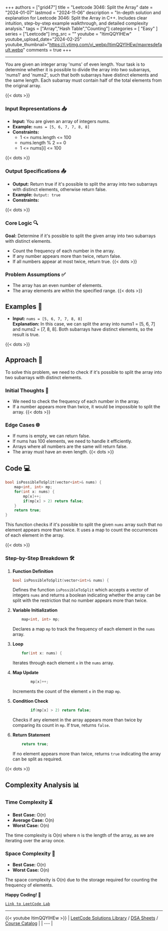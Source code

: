 
+++
authors = ["grid47"]
title = "Leetcode 3046: Split the Array"
date = "2024-01-07"
lastmod = "2024-11-06"
description = "In-depth solution and explanation for Leetcode 3046: Split the Array in C++. Includes clear intuition, step-by-step example walkthrough, and detailed complexity analysis."
tags = ["Array","Hash Table","Counting"]
categories = [
    "Easy"
]
series = ["Leetcode"]
img_src = ""
youtube = "ItimQQYIHEw"
youtube_upload_date="2024-02-25"
youtube_thumbnail="https://i.ytimg.com/vi_webp/ItimQQYIHEw/maxresdefault.webp"
comments = true
+++



---
You are given an integer array 'nums' of even length. Your task is to determine whether it is possible to divide the array into two subarrays, 'nums1' and 'nums2', such that both subarrays have distinct elements and the same length. Each subarray must contain half of the total elements from the original array.
<!--more-->
{{< dots >}}
### Input Representations 📥
- **Input:** You are given an array of integers nums.
- **Example:** `nums = [5, 6, 7, 7, 8, 8]`
- **Constraints:**
	- 1 <= nums.length <= 100
	- nums.length % 2 == 0
	- 1 <= nums[i] <= 100

{{< dots >}}
### Output Specifications 📤
- **Output:** Return true if it's possible to split the array into two subarrays with distinct elements, otherwise return false.
- **Example:** `Output: true`
- **Constraints:**

{{< dots >}}
### Core Logic 🔍
**Goal:** Determine if it's possible to split the given array into two subarrays with distinct elements.

- Count the frequency of each number in the array.
- If any number appears more than twice, return false.
- If all numbers appear at most twice, return true.
{{< dots >}}
### Problem Assumptions ✅
- The array has an even number of elements.
- The array elements are within the specified range.
{{< dots >}}
## Examples 🧩
- **Input:** `nums = [5, 6, 7, 7, 8, 8]`  \
  **Explanation:** In this case, we can split the array into nums1 = [5, 6, 7] and nums2 = [7, 8, 8]. Both subarrays have distinct elements, so the result is true.

{{< dots >}}
## Approach 🚀
To solve this problem, we need to check if it's possible to split the array into two subarrays with distinct elements.

### Initial Thoughts 💭
- We need to check the frequency of each number in the array.
- If a number appears more than twice, it would be impossible to split the array.
{{< dots >}}
### Edge Cases 🌐
- If nums is empty, we can return false.
- If nums has 100 elements, we need to handle it efficiently.
- Arrays where all numbers are the same will return false.
- The array must have an even length.
{{< dots >}}
## Code 💻
```cpp
bool isPossibleToSplit(vector<int>& nums) {
    map<int, int> mp;
    for(int x: nums) {
        mp[x]++;
        if(mp[x] > 2) return false;
    }
    return true;
}
```

This function checks if it's possible to split the given `nums` array such that no element appears more than twice. It uses a map to count the occurrences of each element in the array.

{{< dots >}}
### Step-by-Step Breakdown 🛠️
1. **Function Definition**
	```cpp
	bool isPossibleToSplit(vector<int>& nums) {
	```
	Defines the function `isPossibleToSplit` which accepts a vector of integers `nums` and returns a boolean indicating whether the array can be split with the restriction that no number appears more than twice.

2. **Variable Initialization**
	```cpp
	    map<int, int> mp;
	```
	Declares a map `mp` to track the frequency of each element in the `nums` array.

3. **Loop**
	```cpp
	    for(int x: nums) {
	```
	Iterates through each element `x` in the `nums` array.

4. **Map Update**
	```cpp
	        mp[x]++;
	```
	Increments the count of the element `x` in the map `mp`.

5. **Condition Check**
	```cpp
	        if(mp[x] > 2) return false;
	```
	Checks if any element in the array appears more than twice by comparing its count in `mp`. If true, returns `false`.

6. **Return Statement**
	```cpp
	    return true;
	```
	If no element appears more than twice, returns `true` indicating the array can be split as required.

{{< dots >}}
## Complexity Analysis 📊
### Time Complexity ⏳
- **Best Case:** O(n)
- **Average Case:** O(n)
- **Worst Case:** O(n)

The time complexity is O(n) where n is the length of the array, as we are iterating over the array once.

### Space Complexity 💾
- **Best Case:** O(n)
- **Worst Case:** O(n)

The space complexity is O(n) due to the storage required for counting the frequency of elements.

**Happy Coding! 🎉**


[`Link to LeetCode Lab`](https://leetcode.com/problems/split-the-array/description/)

---
{{< youtube ItimQQYIHEw >}}
| [LeetCode Solutions Library](https://grid47.xyz/leetcode/) / [DSA Sheets](https://grid47.xyz/sheets/) / [Course Catalog](https://grid47.xyz/courses/) |
| --- |
